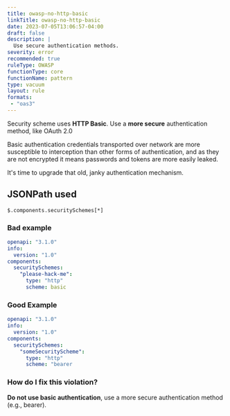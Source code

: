 ```yaml
---
title: owasp-no-http-basic
linkTitle: owasp-no-http-basic
date: 2023-07-05T13:06:57-04:00
draft: false
description: |
  Use secure authentication methods.
severity: error
recommended: true
ruleType: OWASP
functionType: core
functionName: pattern
type: vacuum
layout: rule
formats:
 - "oas3"
---
```


Security scheme uses **HTTP Basic**. Use a __more secure__ authentication method, like OAuth 2.0

Basic authentication credentials transported over network are more susceptible to interception than other forms of 
authentication, and as they are not encrypted it means passwords and tokens are more easily leaked.

It's time to upgrade that old, janky authentication mechanism.

## JSONPath used

`$.components.securitySchemes[*]`

### Bad example

```yaml
openapi: "3.1.0"
info:
  version: "1.0"
components:
  securitySchemes:
    "please-hack-me":
      type: "http"
      scheme: basic
```
### Good Example

```yaml
openapi: "3.1.0"
info:
  version: "1.0"
components:
  securitySchemes:
    "someSecurityScheme":
      type: "http"
      scheme: "bearer
```

### How do I fix this violation?

**Do not use basic authentication**, use a more secure authentication method (e.g., bearer).
